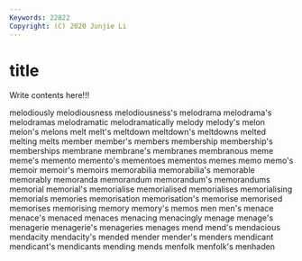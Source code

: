```yaml
---
Keywords: 22822
Copyright: (C) 2020 Junjie Li
---
```


# title

Write contents here!!!
 
melodiously
melodiousness 
melodiousness's 
melodrama 
melodrama's 
melodramas 
melodramatic 
melodramatically 
melody 
melody's 
melon
melon's 
melons 
melt 
melt's 
meltdown 
meltdown's 
meltdowns 
melted 
melting 
melts
member 
member's 
members 
membership 
membership's 
memberships 
membrane 
membrane's 
membranes 
membranous
meme 
meme's 
memento 
memento's 
mementoes 
mementos 
memes 
memo 
memo's 
memoir
memoir's 
memoirs 
memorabilia 
memorabilia's 
memorable 
memorably 
memoranda 
memorandum 
memorandum's 
memorandums
memorial 
memorial's 
memorialise 
memorialised 
memorialises 
memorialising 
memorials 
memories 
memorisation 
memorisation's
memorise 
memorised 
memorises 
memorising 
memory 
memory's 
memos 
men 
men's 
menace
menace's 
menaced 
menaces 
menacing 
menacingly 
menage 
menage's 
menagerie 
menagerie's 
menageries
menages 
mend 
mend's 
mendacious 
mendacity 
mendacity's 
mended 
mender 
mender's 
menders
mendicant 
mendicant's 
mendicants 
mending 
mends 
menfolk 
menfolk's 
menhaden 
